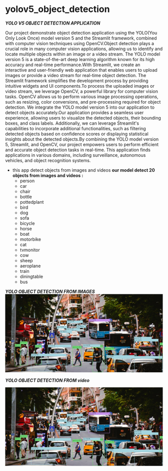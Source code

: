 # yolov5_object_detection
***YOLO V5 OBJECT DETECTION APPLICATION***

Our project demonstrate object detection application using the YOLO(You Only Look Once) model version 5 and the Streamlit framework, combined with computer vision techniques using OpenCV.Object detection plays a crucial role in many computer vision applications, allowing us to identify and locate multiple objects within an image or a video stream. The YOLO model version 5 is a state-of-the-art deep learning algorithm known for its high accuracy and real-time performance.With Streamlit, we create an interactive and user-friendly web application that enables users to upload images or provide a video stream for real-time object detection. The Streamlit framework simplifies the development process by providing intuitive widgets and UI components.To process the uploaded images or video stream, we leverage OpenCV, a powerful library for computer vision tasks. OpenCV allows us to perform various image processing operations, such as resizing, color conversions, and pre-processing required for object detection. We integrate the YOLO model version 5 into our application to detect objects accurately.Our application provides a seamless user experience, allowing users to visualize the detected objects, their bounding boxes, and class labels. Additionally, we can leverage Streamlit's capabilities to incorporate additional functionalities, such as filtering detected objects based on confidence scores or displaying statistical insights about the detected objects.By combining the YOLO model version 5, Streamlit, and OpenCV, our project empowers users to perform efficient and accurate object detection tasks in real-time. This application finds applications in various domains, including surveillance, autonomous vehicles, and object recognition systems.
- this app detect objects from images and videos
**our model detect 20 objects from images and videos :**
    - person
    - car
    - chair
    - bottle
    - pottedplant
    - bird
    - dog
    - sofa
    - bicycle
    - horse
    - boat
    - motorbike
    - cat
    - tvmonitor
    - cow
    - sheep
    - aeroplane
    - train
    - diningtable
    - bus
    
***YOLO OBJECT DETECTION FROM IMAGES***
![YOLO OBJECT DETECTION FROM IMAGES](img_prediction_result.jpg)

***YOLO OBJECT DETECTION FROM video***

[![Video Demo](img_prediction_result.jpg)](https://www.youtube.com/watch?v=MezvI1JhB0Y)


